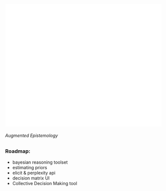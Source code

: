 
<img align="center" width="1326" height="394" src=https://raw.githubusercontent.com/franciscoabenza/thinking-abacus/main/landing_page/frontend/resources/logo_sq.png>

###### Augmented Epistemology

### Roadmap:
- bayesian reasoning toolset
- estimating priors
- elicit & perplexity api
- decision matrix UI
- Collective Decision Making tool
